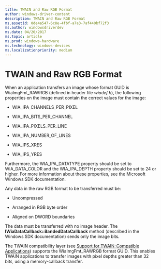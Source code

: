 ```yaml
---
title: TWAIN and Raw RGB Format
author: windows-driver-content
description: TWAIN and Raw RGB Format
ms.assetid: 0de4a547-6c8e-4fbf-a7a3-7af440bf72f3
ms.author: windowsdriverdev
ms.date: 04/20/2017
ms.topic: article
ms.prod: windows-hardware
ms.technology: windows-devices
ms.localizationpriority: medium
---
```


# TWAIN and Raw RGB Format





When an application transfers an image whose format GUID is WiaImgFmt\_RAWRGB (defined in header file *wiadef.h*), the following properties on the image must contain the correct values for the image:

-   WIA\_IPA\_CHANNELS\_PER\_PIXEL

-   WIA\_IPA\_BITS\_PER\_CHANNEL

-   WIA\_IPA\_PIXELS\_PER\_LINE

-   WIA\_IPA\_NUMBER\_OF\_LINES

-   WIA\_IPS\_XRES

-   WIA\_IPS\_YRES

Furthermore, the WIA\_IPA\_DATATYPE property should be set to WIA\_DATA\_COLOR and the WIA\_IPA\_DEPTH property should be set to 24 or higher. For more information about these properties, see the Microsoft Windows SDK documentation.

Any data in the raw RGB format to be transferred must be:

-   Uncompressed

-   Arranged in RGB byte order

-   Aligned on DWORD boundaries

The data must be transferred with no image header. The **IWiaDataCallback::BandedDataCallback** method (described in the Windows SDK documentation) sends only the image bits.

The TWAIN compatibility layer (see [Support for TWAIN-Compatible Applications](support-for-twain-compatible-applications.md)) supports the WiaImgFmt\_RAWRGB format GUID. This enables TWAIN applications to transfer images with pixel depths greater than 32 bits, using a memory-callback transfer.

 

 




